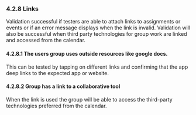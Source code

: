 ### 4.2.8 Links

Validation successful if testers are able to attach links to assignments or events or if an error message displays when the link is invalid. Validation will also be successful when third party technologies for group work are linked and accessed from the calendar.

#### 4.2.8.1 The users group uses outside resources like google docs.

This can be tested by tapping on different links and confirming that the app deep links to the expected app or website.

#### 4.2.8.2 Group has a link to a collaborative tool

When the link is used the group will be able to access the third-party technologies preferred from the calendar.

